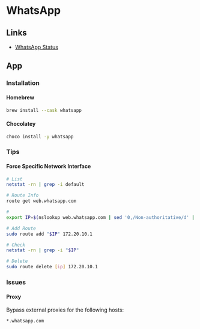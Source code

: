 # WhatsApp

## Links

- [WhatsApp Status](https://twitter.com/wa_status?lang=en)

## App

### Installation

#### Homebrew

```sh
brew install --cask whatsapp
```

#### Chocolatey

```sh
choco install -y whatsapp
```

### Tips

#### Force Specific Network Interface

```sh
# List
netstat -rn | grep -i default

# Route Info
route get web.whatsapp.com

#
export IP=$(nslookup web.whatsapp.com | sed '0,/Non-authoritative/d' | grep -i Address | sed 's/Address://')

# Add Route
sudo route add "$IP" 172.20.10.1

# Check
netstat -rn | grep -i "$IP"

# Delete
sudo route delete [ip] 172.20.10.1
```

### Issues

#### Proxy

Bypass external proxies for the following hosts:

```txt
*.whatsapp.com
```

